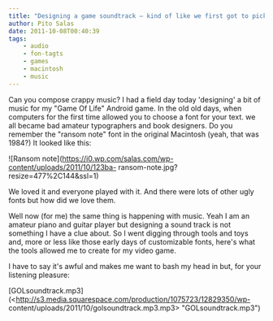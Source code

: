 ```yaml
---
title: "Designing a game soundtrack – kind of like we first got to pick the fonts in our documents"
author: Pito Salas
date: 2011-10-08T00:40:39
tags:
    - audio
    - fon-tagts
    - games
    - macintosh
    - music
---
```




Can you compose crappy music? I had a field day today 'designing' a bit of
music for my "Game Of Life" Android game. In the old old days, when computers
for the first time allowed you to choose a font for your text. we all became
bad amateur typographers and book designers. Do you remember the "ransom note"
font in the original Macintosh (yeah, that was 1984?) It looked like this:

![Ransom note](https://i0.wp.com/salas.com/wp-content/uploads/2011/10/123ba-
ransom-note.jpg?resize=477%2C144&ssl=1)

We loved it and everyone played with it. And there were lots of other ugly
fonts but how did we love them.

Well now (for me) the same thing is happening with music. Yeah I am an amateur
piano and guitar player but designing a sound track is not something I have a
clue about. So I went digging through tools and toys and, more or less like
those early days of customizable fonts, here's what the tools allowed me to
create for my video game.

I have to say it's awful and makes me want to bash my head in but, for your
listening pleasure:

[GOLsoundtrack.mp3](<http://s3.media.squarespace.com/production/1075723/12829350/wp-
content/uploads/2011/10/golsoundtrack.mp3.mp3> "GOLsoundtrack.mp3")


